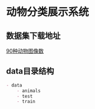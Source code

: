 # 动物分类展示系统

## 数据集下载地址

[90种动物图像数](https://www.cvmart.net/dataSets/detail/529?channel_id=op10&utm_source=cvmartmp&utm_campaign=datasets&utm_medium=article)

## data目录结构

```markdown
- data
    - animals
    - test
    - train
```
